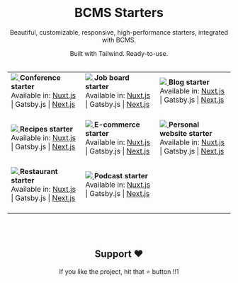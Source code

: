 <br><br><br>
<h1 align="center">BCMS Starters</h1>

<p align="center">Beautiful, customizable, responsive, high-performance starters, integrated with BCMS.</p>
<p align="center">Built with Tailwind. Ready-to-use. <br> <br></p>

<table align="center" layout="fixed" style="table-layout: fixed">
  <tbody>
    <tr>
      <td width="33.33%">
        <a href="https://conference-starter.thebcms.com/">
        <img src="https://user-images.githubusercontent.com/15079459/274629022-0d402324-b0a5-4c26-b5a0-5f89aabaa31a.png"/>
        </a>
        <b>Conference starter</b><br />
        Available in: 
        <a href="/nuxt/conference">Nuxt.js</a> | Gatsby.js | <a href="/next/conference">Next.js</a><br><br>
      </td>
      <td width="33.33%">
        <a href="https://job-board-starter.thebcms.com">
        <img src="https://user-images.githubusercontent.com/15079459/274629056-f0baa4c5-d982-46df-91f9-89dd986c48a0.png"/>
        </a>
        <b>Job board starter</b><br />
        Available in: 
        <a href="/nuxt/job-board">Nuxt.js</a> | Gatsby.js | <a href="/next/job-board">Next.js</a><br><br>
      </td>
      <td width="33.33%">
        <a href="https://blog-starter.thebcms.com/">
        <img src="https://user-images.githubusercontent.com/15079459/274629077-cca186cb-b06a-46cf-8b8a-6f2f4efd03b0.png"/>
        </a>
        <b>Blog starter</b><br />
        Available in: 
        <a href="/nuxt/blog">Nuxt.js</a> | Gatsby.js | <a href="/next/blog">Next.js</a><br><br>
      </td>
    </tr>
    <tr>
      <td width="33.33%">
        <a href="https://recipes-starter.thebcms.com/">
        <img src="https://user-images.githubusercontent.com/15079459/274629098-a135d9f1-b9ac-48ee-81d6-89d0b83a5f41.png"/>
        </a>
        <b>Recipes starter</b><br />
        Available in: 
        <a href="/nuxt/recipes">Nuxt.js</a> | Gatsby.js | <a href="/next/recipes">Next.js</a><br><br>
      </td>
      <td width="33.33%">
        <a href="https://e-commerce-starter.thebcms.com/">
        <img src="https://user-images.githubusercontent.com/15079459/274629127-89832762-1a00-4169-b8ef-13731325f81f.png"/>
        </a>
        <b>E-commerce starter</b><br />
        Available in: 
        <a href="/nuxt/e-commerce">Nuxt.js</a> | Gatsby.js | <a href="/next/e-commerce">Next.js</a><br><br>
      </td>
      <td width="33.33%">
        <a href="https://personal-starter.thebcms.com/">
        <img src="https://user-images.githubusercontent.com/15079459/274629159-764e33bc-83dd-487c-95ea-5224a9e263fb.png"/>
        </a>
        <b>Personal website starter</b><br />
        Available in: 
        <a href="/nuxt/personal">Nuxt.js</a> | Gatsby.js | <a href="/next/personal">Next.js</a><br><br>
      </td>
    </tr>
    <tr>
      <td width="33.33%">
        <a href="https://restaurant-starter.thebcms.com/">
        <img src="https://user-images.githubusercontent.com/15079459/274629184-8ed30c1e-9001-48f3-8a39-b5276cbf7104.png"/>
        </a>
        <b>Restaurant starter</b><br />
        Available in: 
        <a href="/nuxt/restaurant">Nuxt.js</a> | Gatsby.js | <a href="/next/restaurant">Next.js</a><br><br>
      </td>
      <td width="33.33%">
        <a href="https://podcast-starter.thebcms.com/">
        <img src="https://user-images.githubusercontent.com/15079459/274629203-68c2be61-fe6d-4b52-bca0-2f6201e73009.png"/>
        </a>
        <b>Podcast starter</b><br />
        Available in: 
        <a href="/nuxt/podcast">Nuxt.js</a> | Gatsby.js | <a href="/next/podcast">Next.js</a><br><br>
      </td>
      <td></td>
    </tr>
  </tbody>
</table>
<br><br>
<h2 align="center">Support ❤️</h2>
<p align="center">
  If you like the project, hit that ⭐ button !!1
</p>
